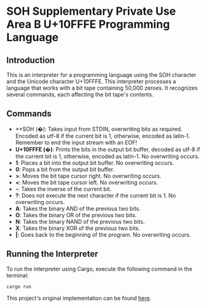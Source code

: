 # SOH Supplementary Private Use Area B U+10FFFE Programming Language

## Introduction

This is an interpreter for a programming language using the SOH character and the Unicode character U+10FFFE. This interpreter processes a language that works with a bit tape containing 50,000 zeroes. It recognizes several commands, each affecting the bit tape's contents.

## Commands

- **SOH (�): Takes input from STDIN, overwriting bits as required. Encoded as utf-8 if the current bit is 1, otherwise, encoded as latin-1. Remember to end the input stream with an EOF!
- **U+10FFFE (�)**: Prints the bits in the output bit buffer, decoded as utf-8 if the current bit is 1, otherwise, encoded as latin-1. No overwriting occurs.
- **1**: Places a bit into the output bit buffer. No overwriting occurs.
- **0**: Pops a bit from the output bit buffer.
- **>**: Moves the bit tape cursor right. No overwriting occurs.
- **<**: Moves the bit tape cursor left. No overwriting occurs.
- **-**: Takes the inverse of the current bit.
- **?**: Does not execute the next character if the current bit is 1. No overwriting occurs.
- **A**: Takes the binary AND of the previous two bits.
- **O**: Takes the binary OR of the previous two bits.
- **N**: Takes the binary NAND of the previous two bits.
- **X**: Takes the binary XOR of the previous two bits.
- **|**: Goes back to the beginning of the program. No overwriting occurs.

## Running the Interpreter

To run the interpreter using Cargo, execute the following command in the terminal:

```
cargo run
```

This project's original implementation can be found [here](https://github.com/PlaceReporter99/soh-supplementary-private-use-area-b-u-10fffe).
```
